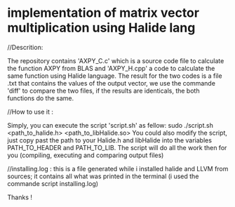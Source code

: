 # implementation of matrix vector multiplication using Halide lang  

//Descrition: 

The repository contains 'AXPY_C.c' which is a source code file to calculate the function AXPY from BLAS and 'AXPY_H.cpp' a code to calculate the same function using Halide language. 
The result for the two codes is a file .txt that contains the values of the output vector, we use the commande 'diff' to compare the two files, if the results are identicals, the both functions do the same.


//How to use it : 

Simply, you can execute the script 'script.sh' as fellow:
  sudo  ./script.sh <path_to_halide.h> <path_to_libHalide.so> 
You could also modify the script, just copy past the path to your Halide.h and libHalide into the variables PATH_TO_HEADER and PATH_TO_LIB.
The script will do all the work then for you (compiling, executing and comparing output files)

//installing.log : this is a file generated while i installed halide and LLVM from sources; it contains all what was printed in the terminal (i used the commande script installing.log)

Thanks ! 

